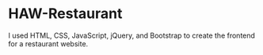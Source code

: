 # HAW-Restaurant
I used HTML, CSS, JavaScript, jQuery, and Bootstrap to create the frontend for a restaurant website.
